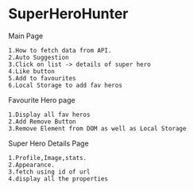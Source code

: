# SuperHeroHunter

Main Page

    1.How to fetch data from API.
    2.Auto Suggestion
    3.Click on list -> details of super hero
    4.Like button
    5.Add to favourites
    6.Local Storage to add fav heros
    
Favourite Hero page

    1.Display all fav heros
    2.Add Remove Button
    3.Remove Element from DOM as well as Local Storage
    

Super Hero Details Page

    1.Profile,Image,stats.
    2.Appearance.
    3.fetch using id of url 
    4.display all the properties
